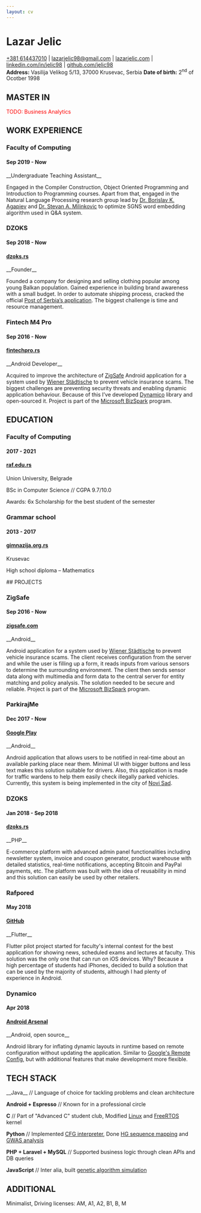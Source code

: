 ```yaml
---
layout: cv
---
```

# Lazar Jelic

<div id="links">
<a href="tel:+381614437010">+381 614437010</a>
| <a href="mailto:lazarjelic98@gmail.com">lazarjelic98@gmail.com</a>
| <a href="https://www.lazarjelic.com">lazarjelic.com</a>
| <a href="https://www.linkedin.com/in/jelic98">linkedin.com/in/jelic98</a>
| <a href="https://www.github.com/jelic98">github.com/jelic98</a>
</div>

<div id="info">
<strong>Address:</strong> Vasilija Velikog 5/13, 37000 Krusevac, Serbia
<strong>Date of birth:</strong> 2<sup>nd</sup> of Ocotber 1998
</div>

## MASTER IN

<div class="up1" markdown="1">
<span style="color:red;">TODO: Business Analytics</span>
</div>

## WORK EXPERIENCE

### Faculty of Computing
#### Sep 2019 - Now

<div class="up2" markdown="1">
__Undergraduate Teaching Assistant__

Engaged in the Compiler Construction, Object Oriented Programming and Introduction to Programming courses.
Apart from that, engaged in the Natural Language Processing research group lead by [Dr. Borislav K. Agapiev](https://www.raf.edu.rs/en/component/k2/item/5583-agapiev-k-borislav) and [Dr. Stevan A. Milinkovic](https://www.raf.edu.rs/en/component/k2/item/5578-milinkovic-a-stevan) to optimize SGNS word embedding algorithm used in Q&A system.
</div>

### DZOKS
#### Sep 2018 - Now
#### [dzoks.rs](https://dzoks.rs)

<div class="up3" markdown="1">
__Founder__

Founded a company for designing and selling clothing popular among young Balkan population.
Gained experience in building brand awareness with a small budget.
In order to automate shipping process, cracked the official [Post of Serbia’s application](https://play.google.com/store/apps/details?id=rs.assecosee.pttandroidapp).
The biggest challenge is time and resource management.
</div>

### Fintech M4 Pro
#### Sep 2016 - Now
#### [fintechpro.rs](https://fintechpro.rs)

<div class="up3" markdown="1">
__Android Developer__

Acquired to improve the architecture of [ZigSafe](https://app.zigsafe.com) Android application for a system used by [Wiener Städtische](https://wiener.co.rs) to prevent vehicle insurance scams.
The biggest challenges are preventing security threats and enabling dynamic application behaviour.
Because of this I’ve developed [Dynamico](https://android-arsenal.com/details/1/6926) library and open-sourced it.
Project is part of the [Microsoft BizSpark](https://startups.microsoft.com) program.
</div>

## EDUCATION

### Faculty of Computing
#### 2017 - 2021
#### [raf.edu.rs](https://raf.edu.rs)

<div class="up3" markdown="1">
Union University, Belgrade

BSc in Computer Science
// CGPA 9.7/10.0

Awards: 6x Scholarship for the best student of the semester
</div>

### Grammar school
#### 2013 - 2017
#### [gimnazija.org.rs](http://gimnazija.org.rs)

<div class="up3" markdown="1">
Krusevac

High school diploma – Mathematics
</div>

<div class="down1" markdown="1">
## PROJECTS
</div>

### ZigSafe
#### Sep 2016 - Now
#### [zigsafe.com](https://app.zigsafe.com)

<div class="up3" markdown="1">
__Android__

Android application for a system used by [Wiener Städtische](https://wiener.co.rs) to prevent vehicle insurance scams.
The client receives configuration from the server and while the user is filling up a form, it reads inputs from various sensors to determine the surrounding environment.
The client then sends sensor data along with multimedia and form data to the central server for entity matching and policy analysis.
The solution needed to be secure and reliable.
Project is part of the [Microsoft BizSpark](https://startups.microsoft.com) program.
</div>

### ParkirajMe
#### Dec 2017 - Now
#### [Google Play](https://play.google.com/store/apps/details?id=com.synvolt.parkirajme)

<div class="up3" markdown="1">
__Android__

Android application that allows users to be notified in real-time about an available parking place near them.
Minimal UI with bigger buttons and less text makes this solution suitable for drivers.
Also, this application is made for traffic wardens to help them easily check illegally parked vehicles.
Currently, this system is being implemented in the city of [Novi Sad](https://en.wikipedia.org/wiki/Novi_Sad).

### DZOKS
#### Jan 2018 - Sep 2018
#### [dzoks.rs](https://dzoks.rs)

<div class="up3" markdown="1">
__PHP__

E-commerce platform with advanced admin panel functionalities including newsletter system, invoice and coupon generator, product warehouse with detailed statistics, real-time notifications, accepting Bitcoin and PayPal payments, etc.
The platform was built with the idea of reusability in mind and this solution can easily be used by other retailers.
</div>

### Rafpored
#### May 2018
#### [GitHub](https://www.github.com/jelic98/rafpored)

<div class="up3" markdown="1">
__Flutter__

Flutter pilot project started for faculty's internal contest for the best application for showing news, scheduled exams and lectures at faculty.
This solution was the only one that can run on iOS devices.
Why?
Because a high percentage of students had iPhones, decided to build a solution that can be used by the majority of students, although I had plenty of experience in Android.
</div>

### Dynamico
#### Apr 2018
#### [Android Arsenal](https://android-arsenal.com/details/1/6926)

<div class="up3" markdown="1">
__Android, open source__

Android library for inflating dynamic layouts in runtime based on remote configuration without updating the application.
Similar to [Google's Remote Config](https://firebase.google.com/docs/remote-config), but with additional features that make development more flexible.
</div>

## TECH STACK

<div class="up1" markdown="1">
__Java__
// Language of choice for tackling problems and clean architecture

__Android + Espresso__
// Known for in a professional circle

__C__
// Part of "Advanced C" student club, Modified [Linux](https://github.com/jelic98/raf_os) and [FreeRTOS](https://github.com/jelic98/raf_srv) kernel

__Python__
// Implemented [CFG interpreter](https://github.com/jelic98/raf_pp/tree/master/project_2), Done [HG sequence mapping](https://github.com/jelic98/raf_uub/blob/master/project_2/main.ipynb) and [GWAS analysis](https://github.com/jelic98/raf_uub/blob/master/project_1/main.ipynb)

__PHP + Laravel + MySQL__
// Supported business logic through clean APIs and DB queries

__JavaScript__
// Inter alia, built [genetic algorithm simulation](https://lazarjelic.com/ecloga/projects/genetic)
</div>

## ADDITIONAL

<div class="up1" markdown="1">
Minimalist, Driving licenses: AM, A1, A2, B1, B, M
</div>
